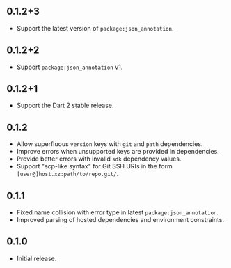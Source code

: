 ## 0.1.2+3

- Support the latest version of `package:json_annotation`.

## 0.1.2+2

- Support `package:json_annotation` v1.

## 0.1.2+1

- Support the Dart 2 stable release.

## 0.1.2

- Allow superfluous `version` keys with `git` and `path` dependencies.
- Improve errors when unsupported keys are provided in dependencies.
- Provide better errors with invalid `sdk` dependency values.
- Support "scp-like syntax" for Git SSH URIs in the form
  `[user@]host.xz:path/to/repo.git/`.

## 0.1.1

- Fixed name collision with error type in latest `package:json_annotation`.
- Improved parsing of hosted dependencies and environment constraints.

## 0.1.0

- Initial release.
